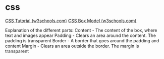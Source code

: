 # css

[CSS Tutorial (w3schools.com)](https://www.w3schools.com/Css/default.asp)
[CSS Box Model (w3schools.com)](https://www.w3schools.com/Css/css_boxmodel.asp)

Explanation of the different parts:
Content - The content of the box, where text and images appear
Padding - Clears an area around the content. The padding is transparent
Border - A border that goes around the padding and content
Margin - Clears an area outside the border. The margin is transparent
